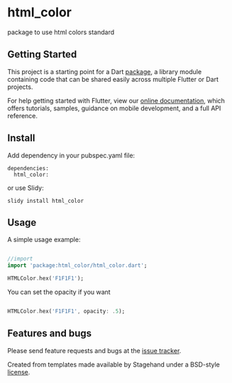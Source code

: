 # html_color

package to use html colors standard

## Getting Started

This project is a starting point for a Dart
[package](https://flutter.dev/developing-packages/),
a library module containing code that can be shared easily across
multiple Flutter or Dart projects.

For help getting started with Flutter, view our 
[online documentation](https://flutter.dev/docs), which offers tutorials, 
samples, guidance on mobile development, and a full API reference.

## Install

Add dependency in your pubspec.yaml file:
```
dependencies:
  html_color:
```
or use Slidy:
```
slidy install html_color
```

## Usage

A simple usage example:

```dart

//import
import 'package:html_color/html_color.dart';

HTMLColor.hex('F1F1F1');

```
You can set the opacity if you want

```dart

HTMLColor.hex('F1F1F1', opacity: .5);

```

## Features and bugs

Please send feature requests and bugs at the [issue tracker](https://github.com/matheusperez/html_color/issues).

Created from templates made available by Stagehand under a BSD-style
[license](https://github.com/dart-lang/stagehand/blob/master/LICENSE).


